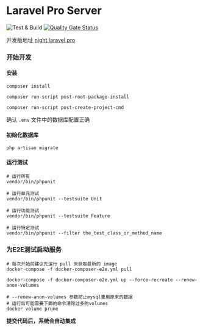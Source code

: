 # Laravel Pro Server

![Test & Build](https://github.com/laravel-pro/forum-server/workflows/Test%20&%20Build/badge.svg)
[![Quality Gate Status](https://sonarcloud.io/api/project_badges/measure?project=laravel-pro_forum-server&metric=alert_status)](https://sonarcloud.io/dashboard?id=laravel-pro_forum-server)

开发版地址 [night.laravel.pro](http://night.laravel.pro)

### 开始开发

#### 安装

```
composer install

composer run-script post-root-package-install

composer run-script post-create-project-cmd
```

确认 `.env` 文件中的数据库配置正确

#### 初始化数据库

```
php artisan migrate
```

#### 运行测试

```
# 运行所有
vendor/bin/phpunit

# 运行单元测试
vendor/bin/phpunit --testsuite Unit

# 运行功能测试
vendor/bin/phpunit --testsuite Feature

# 运行特定测试
vendor/bin/phpunit --filter the_test_class_or_method_name
```

### 为E2E测试启动服务

```
# 每次开始前建议先运行 pull 来获取最新的 image
docker-compose -f docker-composer-e2e.yml pull

docker-compose -f docker-composer-e2e.yml up --force-recreate --renew-anon-volumes

# --renew-anon-volumes 参数防止mysql重用原来的数据
# 运行后可能需要下面的命令清除过多的volumes
docker volume prune
```

**提交代码后，系统会自动集成**
